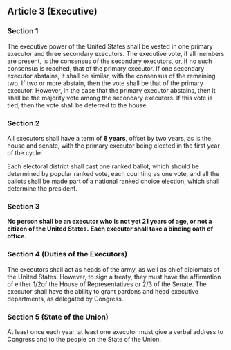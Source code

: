 
## Article 3 (Executive)


### Section 1

The executive power of the United States shall be vested in one primary executor and three secondary executors.
The executive vote, if all members are present, is the consensus of the secondary executors, or, if no such consensus is reached, that of the primary executor.
If one secondary executor abstains, it shall be similar, with the consensus of the remaining two.
If two or more abstain, then the vote shall be that of the primary executor.
However, in the case that the primary executor abstains, then it shall be the majority vote among the secondary executors.
If this vote is tied, then the vote shall be deferred to the house.

### Section 2

All executors shall have a term of **8 years**, offset by two years, as is the house and senate, with the primary executor being elected in the first year of the cycle.

Each electoral district shall cast one ranked ballot, which should be determined by popular ranked vote, each counting as one vote, and all the ballots shall be made part of a national ranked choice election, which shall determine the president.

### Section 3

**No person shall be an executor who is not yet 21 years of age, or not a citizen of the United States.**
**Each executor shall take a binding oath of office.**

### Section 4 (Duties of the Executors)

The executors shall act as heads of the army, as well as chief diplomats of the United States.
However, to sign a treaty, they must have the affirmation of either 1/2of  the House of Representatives or 2/3 of the Senate.
The executor shall have the ability to grant pardons and head executive departments, as delegated by Congress.

### Section 5 (State of the Union)

At least once each year, at least one executor must give a verbal address to Congress and to the people on the State of the Union.
